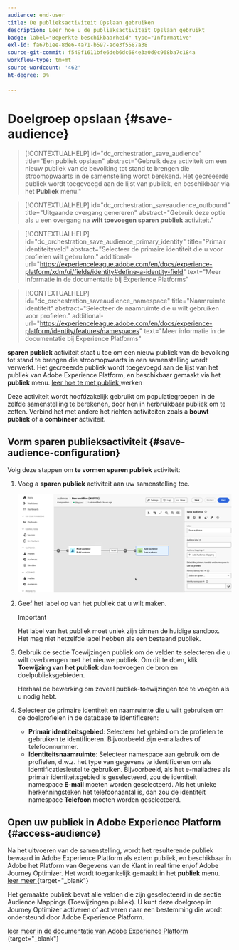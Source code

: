 ```yaml
---
audience: end-user
title: De publieksactiviteit Opslaan gebruiken
description: Leer hoe u de publieksactiviteit Opslaan gebruikt
badge: label="Beperkte beschikbaarheid" type="Informative"
exl-id: fa67b1ee-8de6-4a71-b597-ade3f5587a38
source-git-commit: f549f1611bfe6deb6dc684e3a0d9c968ba7c184a
workflow-type: tm+mt
source-wordcount: '462'
ht-degree: 0%

---
```


# Doelgroep opslaan {#save-audience}

>[!CONTEXTUALHELP]
>id="dc_orchestration_save_audience"
>title="Een publiek opslaan"
>abstract="Gebruik deze activiteit om een nieuw publiek van de bevolking tot stand te brengen die stroomopwaarts in de samenstelling wordt berekend. Het gecreeerde publiek wordt toegevoegd aan de lijst van publiek, en beschikbaar via het **Publiek** menu."

>[!CONTEXTUALHELP]
>id="dc_orchestration_saveaudience_outbound"
>title="Uitgaande overgang genereren"
>abstract="Gebruik deze optie als u een overgang na **wilt toevoegen sparen publiek** activiteit."

>[!CONTEXTUALHELP]
>id="dc_orchestration_save_audience_primary_identity"
>title="Primair identiteitsveld"
>abstract="Selecteer de primaire identiteit die u voor profielen wilt gebruiken."
>additional-url="https://experienceleague.adobe.com/en/docs/experience-platform/xdm/ui/fields/identity#define-a-identity-field" text="Meer informatie in de documentatie bij Experience Platforms"

>[!CONTEXTUALHELP]
>id="dc_orchestration_saveaudience_namespace"
>title="Naamruimte identiteit"
>abstract="Selecteer de naamruimte die u wilt gebruiken voor profielen."
>additional-url="https://experienceleague.adobe.com/en/docs/experience-platform/identity/features/namespaces" text="Meer informatie in de documentatie bij Experience Platforms"

**sparen publiek** activiteit staat u toe om een nieuw publiek van de bevolking tot stand te brengen die stroomopwaarts in een samenstelling wordt verwerkt. Het gecreeerde publiek wordt toegevoegd aan de lijst van het publiek van Adobe Experience Platform, en beschikbaar gemaakt via het **publiek** menu. [ leer hoe te met publiek ](../../start/audiences.md) werken

Deze activiteit wordt hoofdzakelijk gebruikt om populatiegroepen in de zelfde samenstelling te berekenen, door hen in herbruikbaar publiek om te zetten. Verbind het met andere het richten activiteiten zoals a **bouwt publiek** of a **combineer** activiteit.

## Vorm sparen publieksactiviteit {#save-audience-configuration}

Volg deze stappen om **te vormen sparen publiek** activiteit:

1. Voeg a **sparen publiek** activiteit aan uw samenstelling toe.

   ![](../assets/save-audience.png)

1. Geef het label op van het publiek dat u wilt maken.

   >[!IMPORTANT]
   >
   >Het label van het publiek moet uniek zijn binnen de huidige sandbox. Het mag niet hetzelfde label hebben als een bestaand publiek.

1. Gebruik de sectie Toewijzingen publiek om de velden te selecteren die u wilt overbrengen met het nieuwe publiek. Om dit te doen, klik **Toewijzing van het publiek** dan toevoegen de bron en doelpublieksgebieden.

   Herhaal de bewerking om zoveel publiek-toewijzingen toe te voegen als u nodig hebt.

1. Selecteer de primaire identiteit en naamruimte die u wilt gebruiken om de doelprofielen in de database te identificeren:

   * **Primair identiteitsgebied**: Selecteer het gebied om de profielen te gebruiken te identificeren. Bijvoorbeeld zijn e-mailadres of telefoonnummer.
   * **Identiteitsnaamruimte**: Selecteer namespace aan gebruik om de profielen, d.w.z. het type van gegevens te identificeren om als identificatiesleutel te gebruiken. Bijvoorbeeld, als het e-mailadres als primair identiteitsgebied is geselecteerd, zou de identiteit namespace **E-mail** moeten worden geselecteerd. Als het unieke herkenningsteken het telefoonaantal is, dan zou de identiteit namespace **Telefoon** moeten worden geselecteerd.

## Open uw publiek in Adobe Experience Platform {#access-audience}

Na het uitvoeren van de samenstelling, wordt het resulterende publiek bewaard in Adobe Experience Platform als extern publiek, en beschikbaar in Adobe het Platform van Gegevens van de Klant in real time en/of Adobe Journey Optimizer. Het wordt toegankelijk gemaakt in het **publiek** menu. [ leer meer ](https://experienceleague.adobe.com/en/docs/experience-platform/segmentation/ui/audience-portal) {target="_blank"}

Het gemaakte publiek bevat alle velden die zijn geselecteerd in de sectie Audience Mappings (Toewijzingen publiek). U kunt deze doelgroep in Journey Optimizer activeren of activeren naar een bestemming die wordt ondersteund door Adobe Experience Platform.

[ leer meer in de documentatie van Adobe Experience Platform ](https://experienceleague.adobe.com/en/docs/experience-platform/segmentation/ui/audience-portal) {target="_blank"}

<!--

## Example{#save-audience-example}

The following example illustrates a simple audience update from targeting. A scheduler is added to run the workflow once a month. A query recovers all the profiles subscribed to the different application services available. The **Save audience** activity updates the audience by deleting profiles that have unsubscribed from the service since the last workflow execution and by adding the newly subscribed profiles.
-->
